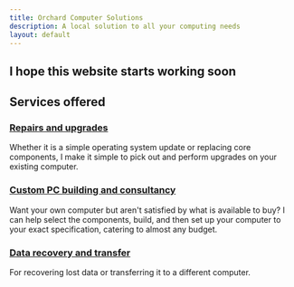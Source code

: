 ```yaml
---
title: Orchard Computer Solutions
description: A local solution to all your computing needs
layout: default
---
```


## I hope this website starts working soon


## Services offered

### [Repairs and upgrades](./repairsandupgrades/)

Whether it is a simple operating system update or replacing core components, I make it simple to pick out and perform upgrades on your existing computer.

### [Custom PC building and consultancy](./buildyourown/)

Want your own computer but aren't satisfied by what is available to buy? I can help select the components, build, and then set up your computer to your exact specification, catering to almost any budget.

### [Data recovery and transfer](./data/)

For recovering lost data or transferring it to a different computer.
